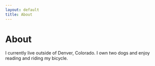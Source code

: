 ```yaml
---
layout: default
title: About 
---
```

# About 

I currently live outside of Denver, Colorado. I own two dogs and enjoy reading and riding my bicycle. 
